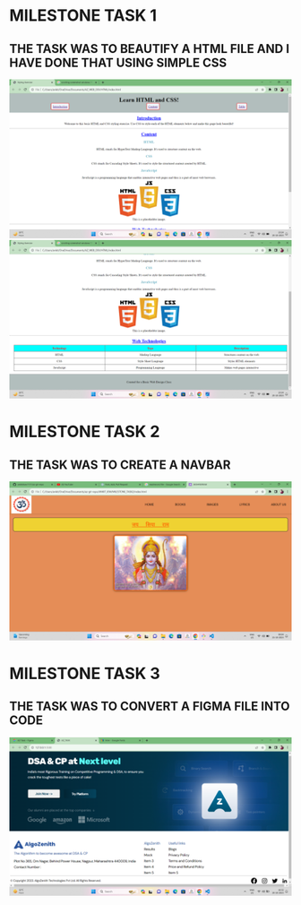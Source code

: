 # MILESTONE TASK 1

## THE TASK WAS TO BEAUTIFY A HTML FILE AND I HAVE DONE THAT USING SIMPLE CSS

![image](./IMAGES/TASK_1.png)
![image](./IMAGES/TASK_1_NEXT.png)

# MILESTONE TASK 2

## THE TASK WAS TO CREATE A NAVBAR

![image](./IMAGES/TASK_2.png)

# MILESTONE TASK 3

## THE TASK WAS TO CONVERT A FIGMA FILE INTO CODE

![image](./IMAGES/TASK_3.png)
